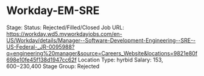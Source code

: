 # Workday-EM-SRE

Stage: Status: Rejected/Filled/Closed
Job URL: https://workday.wd5.myworkdayjobs.com/en-US/Workday/details/Manager--Software-Development-Engineering--SRE--US-Federal-_JR-0095988?q=engineering%20manager&source=Careers_Website&locations=9821e80f698e10fe45f138d1947cc62f
Location Type: hyrbid
Salary: $153,600-$230,400
Stage Group: Rejected